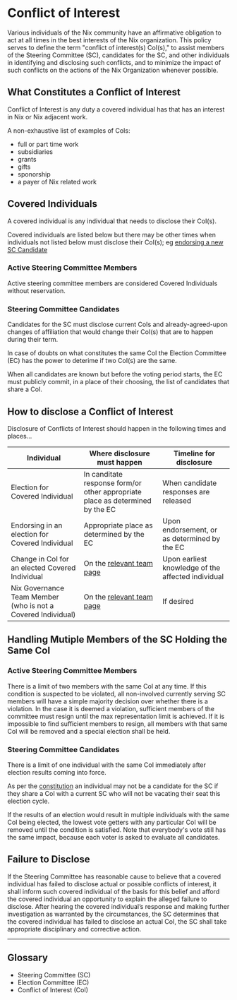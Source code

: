 # Conflict of Interest

Various individuals of the Nix community have an affirmative obligation to act at all times in the best interests of the Nix organization. This policy serves to define the term "conflict of interest(s) CoI(s)," to assist members of the Steering Committee (SC), candidates for the SC, and other individuals in identifying and disclosing such conflicts, and to minimize the impact of such conflicts on the actions of the Nix Organization whenever possible.

## What Constitutes a Conflict of Interest

Conflict of Interest is any duty a covered individual has that has an interest in Nix or Nix adjacent work.

A non-exhaustive list of examples of CoIs:
- full or part time work
- subsidiaries
- grants
- gifts
- sponorship
- a payer of Nix related work

## Covered Individuals

A covered individual is any individual that needs to disclose their CoI(s).

Covered individuals are listed below but there may be other times when individuals not listed below must disclose their CoI(s); eg [endorsing a new SC Candidate](./constitution.md#candidates)

### Active Steering Committee Members

Active steering committee members are considered Covered Individuals without reservation.

### Steering Committee Candidates

Candidates for the SC must disclose current CoIs and already-agreed-upon changes of affiliation that would change their CoI(s) that are to happen during their term.

In case of doubts on what constitutes the same CoI the Election Committee (EC) has the power to deterime if two CoI(s) are the same.

When all candidates are known but before the voting period starts, the EC must publicly commit, in a place of their choosing, the list of candidates that share a CoI.

## How to disclose a Conflict of Interest

Disclosure of Conflicts of Interest should happen in the following times and places...

| Individual                                                   | Where disclosure must happen                                                  | Timeline for disclosure                            |
|--------------------------------------------------------------|-------------------------------------------------------------------------------|----------------------------------------------------|
| Election for Covered Individual                              | In canditate response form/or other appropriate place as determined by the EC | When candidate responses are released              |
| Endorsing in an election for Covered Individual              | Appropriate place as determined by the EC                                     | Upon endorsement, or as determined by the EC       |
| Change in CoI for an elected Covered Individual              | On the [relevant team page](https://nixos.org/community/#governance-teams)    | Upon earliest knowledge of the affected individual |
| Nix Governance Team Member (who is not a Covered Individual) | On the [relevant team page](https://nixos.org/community/#governance-teams)    | If desired                                         |

## Handling Mutiple Members of the SC Holding the Same CoI

### Active Steering Committee Members

There is a limit of two members with the same CoI at any time. If this condition is suspected to be violated, all non-involved currently serving SC members will have a simple majority decision over whether there is a violation. In the case it is deemed a violation, sufficient members of the committee must resign until the max representation limit is achieved. If it is impossible to find sufficient members to resign, all members with that same CoI will be removed and a special election shall be held.

### Steering Committee Candidates

There is a limit of one individual with the same CoI immediately after election results coming into force.

As per the [constitution](/doc/constitution.md#candidates) an individual may not be a candidate for the SC if they share a CoI with a current SC who will not be vacating their seat this election cycle.

If the results of an election would result in multiple individuals with the same CoI being elected, the lowest vote getters with any particular CoI will be removed until the condition is satisfied. Note that everybody's vote still has the same impact, because each voter is asked to evaluate all candidates.

## Failure to Disclose

If the Steering Committee has reasonable cause to believe that a covered individual has failed to disclose actual or possible conflicts of interest, it shall inform such covered individual of the basis for this belief and afford the covered individual an opportunity to explain the alleged failure to disclose. After hearing the covered individual’s response and making further investigation as warranted by the circumstances, the SC determines that the covered individual has failed to disclose an actual CoI, the SC shall take appropriate disciplinary and corrective action.

---

## Glossary

- Steering Committee (SC)
- Election Committee (EC)
- Conflict of Interest (CoI)

